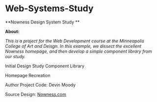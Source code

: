 # Web-Systems-Study
**Nowness Design System Study
**

**About:**

_This is a project for the Web Development course at the Minneapolis College of Art and Deisgn. 
In this example, we dissect the excellent Nowness homepage, and then develop a simple component library from our study._

Initial Design Study
Component Library

Homepage Recreation

Author
Project Code: Devin Moody

Source 
Design: [Nowness.com](https://www.nowness.com/)
